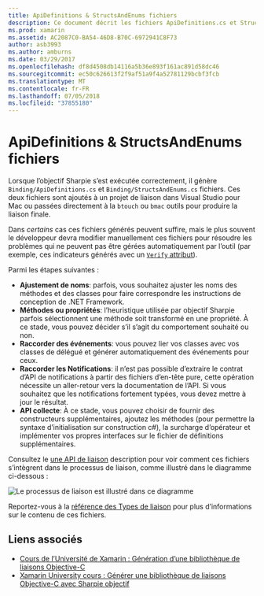 ```yaml
---
title: ApiDefinitions & StructsAndEnums fichiers
description: Ce document décrit les fichiers ApiDefinitions.cs et StructsAndEnums.cs objectif Sharpie génère. Ces fichiers sont ensuite utilisés pour accéder au code Objective-C à partir de c#.
ms.prod: xamarin
ms.assetid: AC2087C0-BA54-46D8-B70C-6972941C8F73
author: asb3993
ms.author: amburns
ms.date: 03/29/2017
ms.openlocfilehash: df8d4508db14116a5b36e893f161ac891d58dc46
ms.sourcegitcommit: ec50c626613f2f9af51a9f4a52781129bcbf3fcb
ms.translationtype: MT
ms.contentlocale: fr-FR
ms.lasthandoff: 07/05/2018
ms.locfileid: "37855180"
---
```

# <a name="apidefinitions--structsandenums-files"></a>ApiDefinitions & StructsAndEnums fichiers

Lorsque l’objectif Sharpie s’est exécutée correctement, il génère `Binding/ApiDefinitions.cs` et `Binding/StructsAndEnums.cs` fichiers.
Ces deux fichiers sont ajoutés à un projet de liaison dans Visual Studio pour Mac ou passées directement à la `btouch` ou `bmac` outils pour produire la liaison finale.

Dans *certains* cas ces fichiers générés peuvent suffire, mais le plus souvent le développeur devra modifier manuellement ces fichiers pour résoudre les problèmes qui ne peuvent pas être gérées automatiquement par l’outil (par exemple, ces indicateurs générés avec un [ `Verify` attribut](~/cross-platform/macios/binding/objective-sharpie/platform/verify.md)).

Parmi les étapes suivantes :

- **Ajustement de noms**: parfois, vous souhaitez ajuster les noms des méthodes et des classes pour faire correspondre les instructions de conception de .NET Framework.
- **Méthodes ou propriétés**: l’heuristique utilisée par objectif Sharpie parfois sélectionnent une méthode soit transformé en une propriété. À ce stade, vous pouvez décider s’il s’agit du comportement souhaité ou non.
- **Raccorder des événements**: vous pouvez lier vos classes avec vos classes de délégué et générer automatiquement des événements pour ceux.
- **Raccorder les Notifications**: il n’est pas possible d’extraire le contrat d’API de notifications à partir des fichiers d’en-tête pure, cette opération nécessite un aller-retour vers la documentation de l’API. Si vous souhaitez que les notifications fortement typées, vous devez mettre à jour le résultat.
- **API collecte**: À ce stade, vous pouvez choisir de fournir des constructeurs supplémentaires, ajoutez les méthodes (pour permettre la syntaxe d’initialisation sur construction c#), la surcharge d’opérateur et implémenter vos propres interfaces sur le fichier de définitions supplémentaires.

Consultez le [une API de liaison](~/cross-platform/macios/binding/objective-c-libraries.md) description pour voir comment ces fichiers s’intègrent dans le processus de liaison, comme illustré dans le diagramme ci-dessous :

![](apidefinitions-structsandenums-images/binding-flowchart.png "Le processus de liaison est illustré dans ce diagramme")

Reportez-vous à la [référence des Types de liaison](~/cross-platform/macios/binding/binding-types-reference.md) pour plus d’informations sur le contenu de ces fichiers.

## <a name="related-links"></a>Liens associés

- [Cours de l’Université de Xamarin : Génération d’une bibliothèque de liaisons Objective-C](https://university.xamarin.com/classes/track/all#building-an-objective-c-bindings-library)
- [Xamarin University cours : Générer une bibliothèque de liaisons Objective-C avec Sharpie objectif](https://university.xamarin.com/classes/track/all#build-an-objective-c-bindings-library-with-objective-sharpie)
